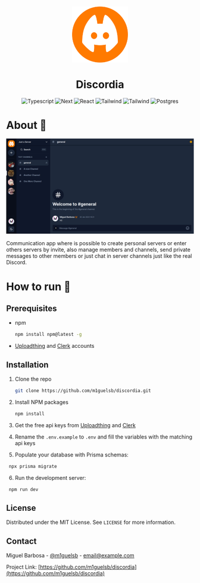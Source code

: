 <p align="center">
  <img alt="Logo" src="./public/logo.svg" width="150" height="150"/>
</p>
<div align="center">
  <h1>Discordia</h1>
</div>

<p align="center">
  <img alt="Typescript" src="https://img.shields.io/badge/Typescript-black?style=for-the-badge&logo=typescript&logoColor=blue"/>

  <img alt="Next" src="https://img.shields.io/badge/Next-black?style=for-the-badge&logo=next.js&logoColor=white"/>

  <img alt="React" src="https://img.shields.io/badge/react-black.svg?style=for-the-badge&logo=react&logoColor=%2361DAFB"/>

  <img alt="Tailwind" src="https://img.shields.io/badge/tailwindcss-black.svg?style=for-the-badge&logo=tailwind-css&logoColor=%2361DAFB"/>

  <img alt="Tailwind" src="https://img.shields.io/badge/prisma-black.svg?style=for-the-badge&logo=prisma&logoColor=white"/>

  <img alt="Postgres" src="https://img.shields.io/badge/Postgresql-black.svg?style=for-the-badge&logo=postgresql&logoColor=lightblue"/>
</p>

# About 🔎
<img alt="Cover" src="./public/cover.png"/>

Communication app where is possible to create personal servers or enter others servers by invite, also manage members and channels, send private messages to other members or just chat in server channels just like the real Discord.


# How to run 🏃
## Prerequisites
* npm
  ```sh
  npm install npm@latest -g

  ```
* [Uploadthing](https://uploadthing.com) and [Clerk](https://clerk.com) accounts

## Installation

1. Clone the repo
   ```sh
   git clone https://github.com/m1guelsb/discordia.git
   ```
2. Install NPM packages
   ```sh
   npm install
   ```
3. Get the free api keys from [Uploadthing](https://uploadthing.com) and [Clerk](https://clerk.com)

4. Rename the `.env.example` to `.env` and fill the variables with the matching api keys

5. Populate your database with Prisma schemas:
  ```sh
   npx prisma migrate
   ```
6. Run the development server:
  ```sh
   npm run dev
   ```

## License

Distributed under the MIT License. See `LICENSE` for more information.


## Contact

Miguel Barbosa - [@m1guelsb](https://twitter.com/m1guelsb) - email@example.com

Project Link: [https://github.com/m1guelsb/discordia](https://github.com/m1guelsb/discordia)
